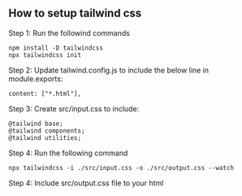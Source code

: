 ## How to setup tailwind css

Step 1: Run the followind commands

```
npm install -D tailwindcss
npx tailwindcss init
```

Step 2: Update tailwind.config.js to include the below line in module.exports:

```
content: ["*.html"],
```

Step 3: Create src/input.css to include:

```
@tailwind base;
@tailwind components;
@tailwind utilities;
```

Step 4: Run the following command

```
npx tailwindcss -i ./src/input.css -o ./src/output.css --watch
```

Step 4: Include src/output.css file to your html

